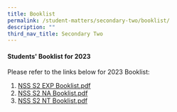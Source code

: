 ```yaml
---
title: Booklist
permalink: /student-matters/secondary-two/booklist/
description: ""
third_nav_title: Secondary Two
---
```

<h4><strong>Students' Booklist for 2023</strong></h4>
<p>Please refer to the links below for 2023 Booklist:</p>
<ol>
<li><a href="/files/S2%20EXP.pdf" target="">NSS S2 EXP Booklist.pdf</a></li>
<li><a href="/files/S2%20NA.pdf" target="">NSS S2 NA Booklist.pdf</a></li>
<li><a href="/files/S2%20NT.pdf" target="">NSS S2 NT Booklist.pdf</a></li>
</ol>